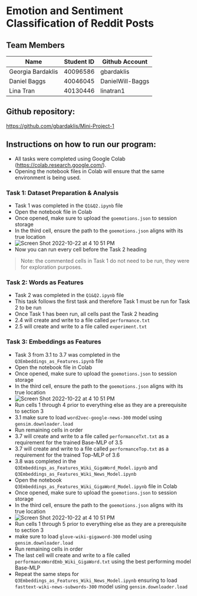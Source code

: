 # Emotion and Sentiment Classification of Reddit Posts

## Team Members
| Name               | Student ID    | Github Account   |
| -------------      | ------------- |-------------     |
| Georgia Bardaklis  | 40096586      | gbardaklis       |
| Daniel Baggs       | 40046045      | DanielWill-Baggs |
| Lina Tran          | 40130446      | linatran1        |

## Github repository:
https://github.com/gbardaklis/Mini-Project-1

## Instructions on how to run our program:
- All tasks were completed using Google Colab (https://colab.research.google.com/).
- Opening the notebook files in Colab will ensure that the same environment is being used.

### Task 1: Dataset Preparation & Analysis
- Task 1 was completed in the `Q1&Q2.ipynb` file
- Open the notebook file in Colab
- Once opened, make sure to upload the `goemotions.json` to session storage
- In the third cell, ensure the path to the `goemotions.json` aligns with its true location
- ![Screen Shot 2022-10-22 at 4 10 51 PM](https://user-images.githubusercontent.com/43450986/197360605-f5a2768d-381d-4288-87e9-1d8d67dcf285.png)
- Now you can run every cell before the Task 2 heading

>Note: the commented cells in Task 1 do not need to be run, they were for exploration purposes.

### Task 2: Words as Features
- Task 2 was completed in the `Q1&Q2.ipynb` file
- This task follows the first task and therefore Task 1 must be run for Task 2 to be run
- Once Task 1 has been run, all cells past the Task 2 heading 
- 2.4 will create and write to a file called `performance.txt`
- 2.5 will create and write to a file called `experiment.txt`

### Task 3: Embeddings as Features
- Task 3 from 3.1 to 3.7 was completed in the `Q3Embeddings_as_Features.ipynb` file
- Open the notebook file in Colab
- Once opened, make sure to upload the `goemotions.json` to session storage
- In the third cell, ensure the path to the `goemotions.json` aligns with its true location
- ![Screen Shot 2022-10-22 at 4 10 51 PM](https://user-images.githubusercontent.com/43450986/197360605-f5a2768d-381d-4288-87e9-1d8d67dcf285.png)
- Run cells 1 through 4 prior to everything else as they are a prerequisite to section 3
- 3.1 make sure to load `word2vec-google-news-300` model using `gensim.downloader.load`
- Run remaining cells in order
- 3.7 will create and write to a file called `performanceTxt.txt` as a requirement for the trained Base-MLP of 3.5
- 3.7 will create and write to a file called `performanceTop.txt` as a requirement for the trained Top-MLP of 3.6
- 3.8 was completed in the `Q3Embeddings_as_Features_Wiki_GigaWord_Model.ipynb` and `Q3Embeddings_as_Features_Wiki_News_Model.ipynb`
- Open the notebook `Q3Embeddings_as_Features_Wiki_GigaWord_Model.ipynb` file in Colab
- Once opened, make sure to upload the `goemotions.json` to session storage
- In the third cell, ensure the path to the `goemotions.json` aligns with its true location
- ![Screen Shot 2022-10-22 at 4 10 51 PM](https://user-images.githubusercontent.com/43450986/197360605-f5a2768d-381d-4288-87e9-1d8d67dcf285.png)
- Run cells 1 through 5 prior to everything else as they are a prerequisite to section 3
- make sure to load `glove-wiki-gigaword-300` model using `gensim.downloader.load`
- Run remaining cells in order
- The last cell will create and write to a file called `performanceWordEmb_Wiki_GigaWord.txt` using the best performing model Base-MLP
- Repeat the same steps for `Q3Embeddings_as_Features_Wiki_News_Model.ipynb` ensuring to load `fasttext-wiki-news-subwords-300` model using `gensim.downloader.load`
